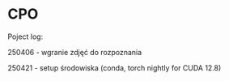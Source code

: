 # CPO

Poject log:

250406 - wgranie zdjęć do rozpoznania

250421 - setup środowiska (conda, torch nightly for CUDA 12.8)